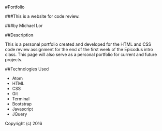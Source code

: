 #Portfolio

###This is a website for code review.

###by Michael Lor

##Description

This is a personal portfolio created and developed for the HTML and CSS code review assignment for the end of the first week of the Epicodus intro class. This page will also serve as a personal portfolio for current and future projects.

##Technologies Used

* Atom
* HTML
* CSS
* Git
* Terminal
* Bootstrap
* Javascript
* JQuery

Copyright (c) 2016
